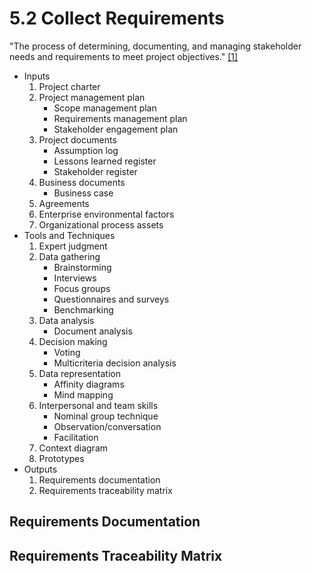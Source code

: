 # 5.2 Collect Requirements

"The process of determining, documenting, and managing stakeholder needs and
requirements to meet project objectives." [[1]](../home.md#references)

- Inputs
  1. Project charter
  2. Project management plan
     - Scope management plan
     - Requirements management plan
     - Stakeholder engagement plan
  3. Project documents
     - Assumption log
     - Lessons learned register
     - Stakeholder register
  4. Business documents
     - Business case
  5. Agreements
  6. Enterprise environmental factors
  7. Organizational process assets
- Tools and Techniques
  1. Expert judgment
  2. Data gathering
     - Brainstorming
     - Interviews
     - Focus groups
     - Questionnaires and surveys
     - Benchmarking
  3. Data analysis
     - Document analysis
  4. Decision making
     - Voting
     - Multicriteria decision analysis
  5. Data representation
     - Affinity diagrams
     - Mind mapping
  6. Interpersonal and team skills
     - Nominal group technique
     - Observation/conversation
     - Facilitation
  7. Context diagram
  8. Prototypes
- Outputs
  1. Requirements documentation
  2. Requirements traceability matrix

## Requirements Documentation

## Requirements Traceability Matrix
